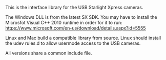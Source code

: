 This is the interface library for the USB Starlight Xpress cameras.

The Windows DLL is from the latest SX SDK. You may have to install the Microsfot Visual C++ 2010 runtime in order for it to run: https://www.microsoft.com/en-us/download/details.aspx?id=5555

Linux and Mac build a compatible library from source. Linux should install the udev rules.d to allow usermode access to the USB cameras.

All versions share a common include file.
